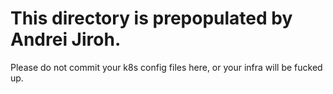 # This directory is prepopulated by Andrei Jiroh.

Please do not commit your k8s config files here, or your infra will be fucked up.
